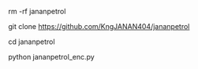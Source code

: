 rm -rf jananpetrol


git clone https://github.com/KngJANAN404/jananpetrol


cd jananpetrol


python jananpetrol_enc.py
